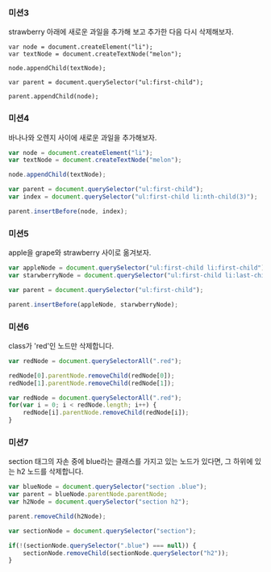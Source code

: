 ### 미션3
strawberry 아래에 새로운 과일을 추가해 보고
추가한 다음 다시 삭제해보자.

```javscript
var node = document.createElement("li");
var textNode = document.createTextNode("melon");

node.appendChild(textNode);

var parent = document.querySelector("ul:first-child");

parent.appendChild(node);
```
### 미션4
바나나와 오렌지 사이에 새로운 과일을 추가해보자.

```javascript
var node = document.createElement("li");
var textNode = document.createTextNode("melon");

node.appendChild(textNode);

var parent = document.querySelector("ul:first-child");
var index = document.querySelector("ul:first-child li:nth-child(3)");

parent.insertBefore(node, index); 
```
### 미션5
apple을 grape와 strawberry 사이로 옮겨보자.

```javascript
var appleNode = document.querySelector("ul:first-child li:first-child");
var starwberryNode = document.querySelector("ul:first-child li:last-child");

var parent = document.querySelector("ul:first-child");

parent.insertBefore(appleNode, starwberryNode);
```
### 미션6
class가 'red'인 노드만 삭제합니다.

```javascript
var redNode = document.querySelectorAll(".red");

redNode[0].parentNode.removeChild(redNode[0]);
redNode[1].parentNode.removeChild(redNode[1]);
```
```javascript
var redNode = document.querySelectorAll(".red");
for(var i = 0; i < redNode.length; i++) {
	redNode[i].parentNode.removeChild(redNode[i]);
}
```
### 미션7
section 태그의 자손 중에 blue라는 클래스를 가지고 있는 노드가 있다면,
그 하위에 있는 h2 노드를 삭제합니다.

```javascript
var blueNode = document.querySelector("section .blue");
var parent = blueNode.parentNode.parentNode;
var h2Node = document.querySelector("section h2");

parent.removeChild(h2Node);
```
```javascript
var sectionNode = document.querySelector("section");

if(!(sectionNode.querySelector(".blue") === null)) {
	sectionNode.removeChild(sectionNode.querySelector("h2"));
}
```

